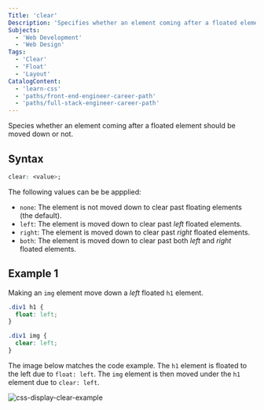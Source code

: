 ```yaml
---
Title: 'clear'
Description: 'Specifies whether an element coming after a floated element should be moved down or not.'
Subjects:
  - 'Web Development'
  - 'Web Design'
Tags:
  - 'Clear'
  - 'Float'
  - 'Layout'
CatalogContent:
  - 'learn-css'
  - 'paths/front-end-engineer-career-path'
  - 'paths/full-stack-engineer-career-path'
---
```


Species whether an element coming after a floated element should be moved down or not.

## Syntax

```css
clear: <value>;
```

The following values can be be appplied:

- `none`: The element is not moved down to clear past floating elements (the default).
- `left`: The element is moved down to clear past _left_ floated elements.
- `right`: The element is moved down to clear past _right_ floated elements.
- `both`: The element is moved down to clear past both _left_ and _right_ floated elements.

## Example 1

Making an `img` element move down a _left_ floated `h1` element.

```css
.div1 h1 {
  float: left;
}

.div1 img {
  clear: left;
}
```

The image below matches the code example. The `h1` element is floated to the left due to `float: left`. The `img` element is then moved under the `h1` element due to `clear: left`.

![css-display-clear-example](https://raw.githubusercontent.com/Codecademy/docs/main/media/css-display-clear-example.png)
